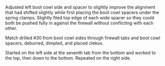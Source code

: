 Adjusted left boot cowl side and spacer to slightly improve the alignment that had shifted slightly while first placing the boot cowl spacers under the spring clamps. Slightly filed top edge of each wide spacer so they could both be pushed fully in against the firewall without conflicting with each other.

Match drilled #30 from boot cowl sides through firewall tabs and boot cowl spacers, deburred, dimpled, and placed clekos.

Started on the left side at the seventh tab from the bottom and worked to the top, then down to the bottom. Repeated on the right side.
